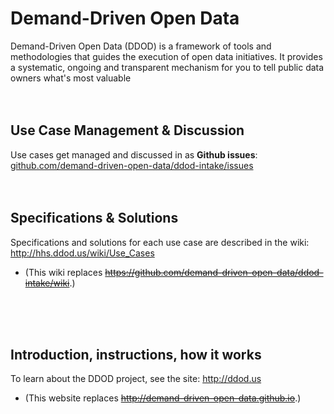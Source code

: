 # Demand-Driven Open Data
Demand-Driven Open Data (DDOD) is a framework of tools and methodologies that guides the execution of open data initiatives.  It provides a systematic, ongoing and transparent mechanism for you to tell public data owners what's most valuable
<br>
<br>
<br>
## Use Case Management & Discussion
Use cases get managed and discussed in as **Github issues**: [github.com/demand-driven-open-data/ddod-intake/issues](https://github.com/demand-driven-open-data/ddod-intake/issues)
<br>
<br>
<br>
## Specifications & Solutions
Specifications and solutions for each use case are described in the wiki: http://hhs.ddod.us/wiki/Use_Cases
* (This wiki replaces ~~https://github.com/demand-driven-open-data/ddod-intake/wiki~~.)
<br>
<br>
<br>

## Introduction, instructions, how it works
To learn about the DDOD project, see the site: http://ddod.us
* (This website replaces ~~http://demand-driven-open-data.github.io~~.)

